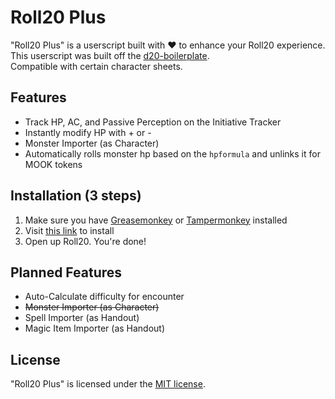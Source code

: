 # Roll20 Plus

"Roll20 Plus" is a userscript built with ♥ to enhance your Roll20 experience.  
This userscript was built off the [d20-boilerplate](https://github.com/kcaf/d20-boilerplate).  
Compatible  with certain character sheets.

## Features
- Track HP, AC, and Passive Perception on the Initiative Tracker
- Instantly modify HP with + or -
- Monster Importer (as Character)
- Automatically rolls monster hp based on the `hpformula` and unlinks it for MOOK tokens

## Installation (3 steps)
1. Make sure you have [Greasemonkey](https://addons.mozilla.org/en-US/firefox/addon/greasemonkey) or [Tampermonkey](https://tampermonkey.net) installed  
2. Visit [this link](https://github.com/kcaf/Roll20-Plus/raw/master/roll20plus.user.js) to install  
3. Open up Roll20. You're done!  

## Planned Features
- Auto-Calculate difficulty for encounter
- ~~Monster Importer (as Character)~~
- Spell Importer (as Handout)
- Magic Item Importer (as Handout)

## License
"Roll20 Plus" is licensed under the [MIT license](https://opensource.org/licenses/MIT).
